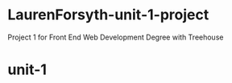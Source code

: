 # LaurenForsyth-unit-1-project
 Project 1 for Front End Web Development Degree with Treehouse
# unit-1

